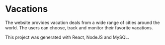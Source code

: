 # Vacations

The website provides vacation deals from a wide range of cities around the world.
The users can choose, track and monitor their favorite vacations.

This project was generated with React, NodeJS and MySQL.
